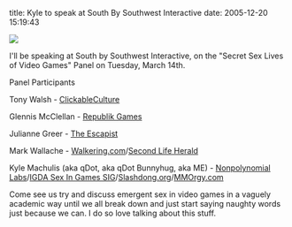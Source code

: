 title: Kyle to speak at South By Southwest Interactive
date: 2005-12-20 15:19:43

[![][1]][2]

I'll be speaking at South by Southwest Interactive, on the "Secret Sex Lives of Video Games" Panel on Tuesday, March 14th.

Panel Participants

Tony Walsh - [ClickableCulture][3]

Glennis McClellan - [Republik Games][4]

Julianne Greer - [The Escapist][5]

Mark Wallache - [Walkering.com][6]/[Second Life Herald][7]

Kyle Machulis (aka qDot, aka qDot Bunnyhug, aka ME) - [Nonpolynomial Labs][8]/[IGDA Sex In Games SIG][9]/[Slashdong.org][10]/[MMOrgy.com][11]

Come see us try and discuss emergent sex in video games in a vaguely academic way until we all break down and just start saying naughty words just because we can. I do so love talking about this stuff. 

   [1]: http://images.nonpolynomial.com/common/conf/sxsw2006.gif
   [2]: http://2006.sxsw.com/interactive/
   [3]: http://www.clickableculture.com
   [4]: http://www.spendthenight.com
   [5]: http://www.escapistmagazine.com
   [6]: http://www.walkering.com
   [7]: http://www.secondlifeherald.com
   [8]: http://www.nonpolynomial.com
   [9]: http://www.igda.org/sex
   [10]: http://www.slashdong.org
   [11]: http://www.mmorgy.com

